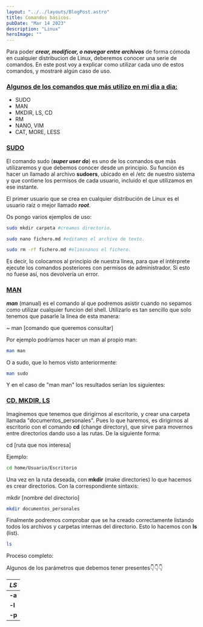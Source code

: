 ```yaml
---
layout: "../../layouts/BlogPost.astro"
title: Comandos básicos.
pubDate: "Mar 14 2023"
description: "Linux"
heroImage: ""
---
```


Para poder ***crear, modificar, o navegar entre archivos*** de forma cómoda en cualquier distribucion de Linux, deberemos conocer una serie de comandos. En este post voy a explicar como utilizar cada uno de estos comandos, y mostraré algún caso de uso.

### [Algunos de los comandos que más utilizo en mi dia a dia:]()

- SUDO
- MAN
- MKDIR, LS, CD
- RM
- NANO, VIM
- CAT, MORE, LESS

### [SUDO]()

El comando sudo (___super user do___) es uno de los comandos que más utilizaremos y que debemos conocer desde un principio. Su función és hacer un llamado al archivo **sudoers**, ubicado en el /etc de nuestro sistema y que contiene los permisos de cada usuario, incluido el que utilizamos en ese instante.

El primer usuario que se crea en cualquier distribución de Linux es el usuario raíz o mejor llamado ___root___.

Os pongo varios ejemplos de uso:

```bash
sudo mkdir carpeta #creamos directorio.

sudo nano fichero.md #editamos el archivo de texto.

sudo rm -rf fichero.md #eliminanos el fichero.
```

Es decir, lo colocamos al principio de nuestra linea, para que el intérprete ejecute los comandos posteriores con permisos de administrador. Si esto no fuese así, nos devolvería un error.

### [MAN]()

___man___ (manual) es el comando al que podremos asistir cuando no sepamos como utilizar cualquier funcion del shell. Utilizarlo es tan sencillo que solo tenemos que pasarle la linea de esta manera:

~ man [comando que queremos consultar]

Por ejemplo podríamos hacer un man al propio man:

```bash
man man

```

O a sudo, que lo hemos visto anteriormente:

```bash
man sudo
```

Y en el caso de "man man" los resultados serían los siguientes:

### [CD, MKDIR, LS]()

Imaginemos que tenemos que dirigirnos al escritorio, y crear una carpeta llamada "documentos_personales".
Pues lo que haremos, es dirigirnos al escritorio con el comando **cd** (change directory), que sirve para movernos entre directorios dando uso a las rutas. De la siguiente forma:

cd [ruta que nos interesa]

Ejemplo:

```bash
cd home/Usuario/Escritorio
```
Una vez en la ruta deseada, con **mkdir** (make directories) lo que hacemos es crear directorios. Con la correspondiente sintaxis:

mkdir [nombre del directorio]

```bash
mkdir documentos_personales
```

Finalmente podremos comprobar que se ha creado correctamente listando todos los archivos y carpetas internas del directorio. Esto lo hacemos con **ls** (list). 

```bash
ls
```

Proceso completo:

Algunos de los parámetros que debemos tener presentes👇👇👇

|      ___LS___      |
|---------------|
|**-a** | Muestra archivos y directorios ocultos|
|**-l** | Formato lista larga|
|**-p** | Solo lista directorios|

